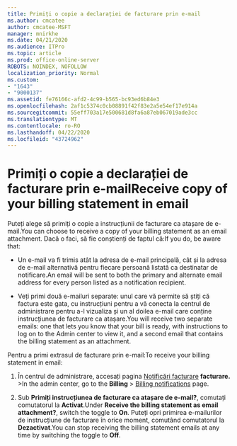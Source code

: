 ```yaml
---
title: Primiți o copie a declarației de facturare prin e-mail
ms.author: cmcatee
author: cmcatee-MSFT
manager: mnirkhe
ms.date: 04/21/2020
ms.audience: ITPro
ms.topic: article
ms.prod: office-online-server
ROBOTS: NOINDEX, NOFOLLOW
localization_priority: Normal
ms.custom:
- "1643"
- "9000137"
ms.assetid: fe76166c-afd2-4c99-b565-bc93ed6b84e3
ms.openlocfilehash: 2af1c5374c0cb08891f42f83e2a5e54ef17e914a
ms.sourcegitcommit: 55eff703a17e500681d8fa6a87eb067019ade3cc
ms.translationtype: MT
ms.contentlocale: ro-RO
ms.lasthandoff: 04/22/2020
ms.locfileid: "43724962"
---
```

# <a name="receive-copy-of-your-billing-statement-in-email"></a><span data-ttu-id="65af3-102">Primiți o copie a declarației de facturare prin e-mail</span><span class="sxs-lookup"><span data-stu-id="65af3-102">Receive copy of your billing statement in email</span></span>

<span data-ttu-id="65af3-103">Puteți alege să primiți o copie a instrucțiunii de facturare ca atașare de e-mail.</span><span class="sxs-lookup"><span data-stu-id="65af3-103">You can choose to receive a copy of your billing statement as an email attachment.</span></span> <span data-ttu-id="65af3-104">Dacă o faci, să fie conștienți de faptul că:</span><span class="sxs-lookup"><span data-stu-id="65af3-104">If you do, be aware that:</span></span>
  
- <span data-ttu-id="65af3-105">Un e-mail va fi trimis atât la adresa de e-mail principală, cât și la adresa de e-mail alternativă pentru fiecare persoană listată ca destinatar de notificare.</span><span class="sxs-lookup"><span data-stu-id="65af3-105">An email will be sent to both the primary and alternate email address for every person listed as a notification recipient.</span></span>

- <span data-ttu-id="65af3-106">Veți primi două e-mailuri separate: unul care vă permite să știți că factura este gata, cu instrucțiuni pentru a vă conecta la centrul de administrare pentru a-l vizualiza și un al doilea e-mail care conține instrucțiunea de facturare ca atașare.</span><span class="sxs-lookup"><span data-stu-id="65af3-106">You will receive two separate emails: one that lets you know that your bill is ready, with instructions to log on to the Admin center to view it, and a second email that contains the billing statement as an attachment.</span></span>

<span data-ttu-id="65af3-107">Pentru a primi extrasul de facturare prin e-mail:</span><span class="sxs-lookup"><span data-stu-id="65af3-107">To receive your billing statement in email:</span></span>
  
1. <span data-ttu-id="65af3-108">În centrul de administrare, accesați pagina [Notificări facturare](https://go.microsoft.com/fwlink/p/?linkid=853212) **facturare.** \></span><span class="sxs-lookup"><span data-stu-id="65af3-108">In the admin center, go to the **Billing** \> [Billing notifications](https://go.microsoft.com/fwlink/p/?linkid=853212) page.</span></span>

2. <span data-ttu-id="65af3-109">Sub **Primiți instrucțiunea de facturare ca atașare de e-mail?**, comutați comutatorul la **Activat**.</span><span class="sxs-lookup"><span data-stu-id="65af3-109">Under **Receive the billing statement as email attachment?**, switch the toggle to **On**.</span></span> <span data-ttu-id="65af3-110">Puteți opri primirea e-mailurilor de instrucțiune de facturare în orice moment, comutând comutatorul la **Dezactivat**.</span><span class="sxs-lookup"><span data-stu-id="65af3-110">You can stop receiving the billing statement emails at any time by switching the toggle to **Off**.</span></span>
